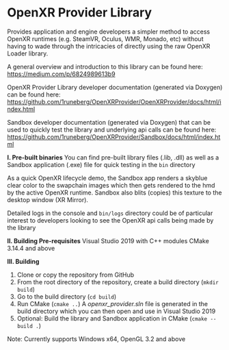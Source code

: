 # OpenXR Provider Library

Provides application and engine developers a simpler method to access OpenXR runtimes (e.g. SteamVR, Oculus, WMR, Monado, etc) without having to wade through the intricacies of directly using the raw OpenXR Loader library. 

A general overview and introduction to this library can be found here: 
https://medium.com/p/6824989613b9

OpenXR Provider Library developer documentation (generated via Doxygen) can be found here:
https://github.com/1runeberg/OpenXRProvider/OpenXRProvider/docs/html/index.html

Sandbox developer documentation (generated via Doxygen) that can be used to quickly test the library and underlying api calls can be found here:
https://github.com/1runeberg/OpenXRProvider/Sandbox/docs/html/index.html


**I. Pre-built binaries**
You can find pre-built library files (.lib, .dll) as well as a Sandbox application (.exe) file for quick testing in the `bin` directory

As a quick OpenXR lifecycle demo, the Sandbox app renders a skyblue clear color to the swapchain images which then gets rendered to the hmd by the active OpenXR runtime. Sandbox also blits (copies) this texture to the desktop window (XR Mirror). 

Detailed logs in the console and `bin/logs` directory could be of particular interest to developers looking to see the OpenXR api calls being made by the library


**II. Building Pre-requisites**
Visual Studio 2019 with C++ modules
CMake 3.14.4 and above


**III. Building**
 1. Clone or copy the repository from GitHub
 2. From the root directory of the repository, create a build directory (`mkdir build`)
 3. Go to the build directory (`cd build`)
 4. Run CMake (`cmake ..`) A *openxr_provider.sln* file is generated in the build directory which you can then open and use in Visual Studio 2019
 5. Optional: Build the library and Sandbox application in CMake (`cmake --build .`)

Note: Currently supports Windows x64, OpenGL 3.2 and above
